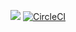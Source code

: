 [![](https://goreportcard.com/badge/github.com/miry/samples)](https://goreportcard.com/report/github.com/miry/samples)
[![CircleCI](https://circleci.com/gh/miry/samples/tree/master.svg?style=svg)](https://circleci.com/gh/miry/samples/tree/master)
